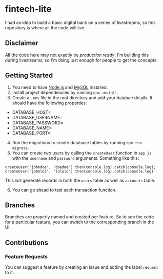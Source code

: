 # fintech-lite
I had an idea to build a basic digital bank on a series of livestreams, so this repository is where all the code will live.

## Disclaimer
All the code here may not exactly be _production ready_. I'm building this during livestreams, so I'm doing just enough for people to get the concepts.

## Getting Started

1. You need to have [Node.js](https://nodejs.org/en/download) and [MySQL](https://dev.mysql.com/downloads/mysql/) installed. 
2. Install project dependencies by running `npm install`.
3. Create a `.env` file in the root directory and add your databae details. It should have the following properties:
- DATABASE_HOST=
- DATABASE_USERNAME=
- DATABASE_PASSWORD=
- DATABASE_NAME=
- DATABASE_PORT=
4. Run the migrations to create database tables by running `npm run migrate`.
5. You can create two users by calling the `createUser` function in `app.js` with the `username` and `password` arguments. Something like this:

```
createUser('johndoe', 'doedoe').then(console.log).catch(console.log);
createUser('johnlol', 'lololo').then(console.log).catch(console.log)
```
This will generate records in both the `users` table as well as `accounts` table. 

6. You can go ahead to test each transaction function.


## Branches
Branches are properly named and created per feature. So to see the code for a particular feature, you can switch to the corresponding branch in the UI.
## Contributions

### Feature Requests
You can suggest a feature by creating an issue and adding the label `request` to it.
